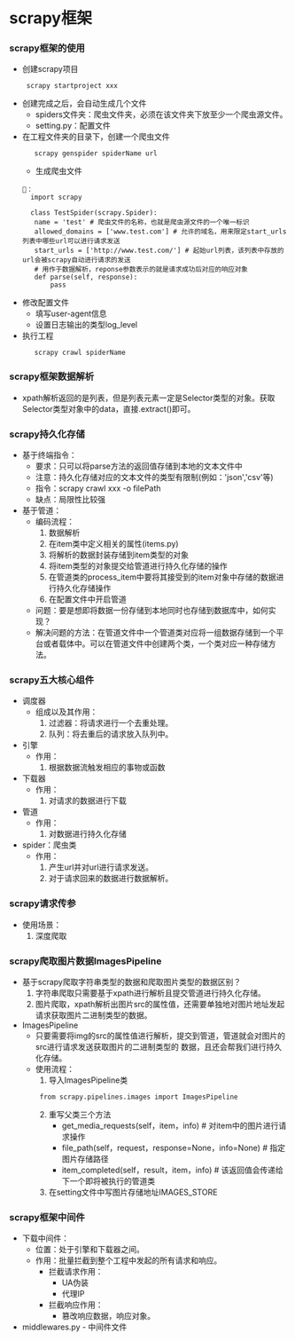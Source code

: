 # scrapy框架
### scrapy框架的使用
- 创建scrapy项目
   ```
    scrapy startproject xxx
   ```
- 创建完成之后，会自动生成几个文件
   - spiders文件夹：爬虫文件夹，必须在该文件夹下放至少一个爬虫源文件。
   - setting.py：配置文件
- 在工程文件夹的目录下，创建一个爬虫文件
   ```
      scrapy genspider spiderName url
   ```
   - 生成爬虫文件
   ```
   🌰：
     import scrapy

     class TestSpider(scrapy.Spider):
      name = 'test' # 爬虫文件的名称，也就是爬虫源文件的一个唯一标识
      allowed_domains = ['www.test.com'] # 允许的域名，用来限定start_urls列表中哪些url可以进行请求发送
      start_urls = ['http://www.test.com/'] # 起始url列表，该列表中存放的url会被scrapy自动进行请求的发送
      # 用作于数据解析，reponse参数表示的就是请求成功后对应的响应对象
      def parse(self, response):
          pass
   ```
- 修改配置文件
   - 填写user-agent信息
   - 设置日志输出的类型log_level
- 执行工程
   ```
      scrapy crawl spiderName
   ```
### scrapy框架数据解析
- xpath解析返回的是列表，但是列表元素一定是Selector类型的对象。获取Selector类型对象中的data，直接.extract()即可。

### scrapy持久化存储
   - 基于终端指令：
      - 要求：只可以将parse方法的返回值存储到本地的文本文件中
      - 注意：持久化存储对应的文本文件的类型有限制(例如：'json','csv'等)
      - 指令：scrapy crawl xxx -o filePath
      - 缺点：局限性比较强
   - 基于管道：
      - 编码流程：
         1. 数据解析
         2. 在item类中定义相关的属性(items.py)
         3. 将解析的数据封装存储到item类型的对象
         4. 将item类型的对象提交给管道进行持久化存储的操作
         5. 在管道类的process_item中要将其接受到的item对象中存储的数据进行持久化存储操作
         6. 在配置文件中开启管道
      - 问题：要是想即将数据一份存储到本地同时也存储到数据库中，如何实现？
      - 解决问题的方法：在管道文件中一个管道类对应将一组数据存储到一个平台或者载体中。可以在管道文件中创建两个类，一个类对应一种存储方法。
         
         
### scrapy五大核心组件
- 调度器
   - 组成以及其作用：
      1. 过滤器：将请求进行一个去重处理。
      2. 队列：将去重后的请求放入队列中。
- 引擎
   - 作用：
      1. 根据数据流触发相应的事物或函数
- 下载器
   - 作用：
      1. 对请求的数据进行下载
- 管道
   - 作用：
      1. 对数据进行持久化存储
- spider：爬虫类
   - 作用：
      1. 产生url并对url进行请求发送。
      2. 对于请求回来的数据进行数据解析。

### scrapy请求传参
   - 使用场景：
      1. 深度爬取

### scrapy爬取图片数据ImagesPipeline
   - 基于scrapy爬取字符串类型的数据和爬取图片类型的数据区别？
      1. 字符串爬取只需要基于xpath进行解析且提交管道进行持久化存储。
      2. 图片爬取，xpath解析出图片src的属性值，还需要单独地对图片地址发起请求获取图片二进制类型的数据。
   - ImagesPipeline
      - 只要需要将img的src的属性值进行解析，提交到管道，管道就会对图片的src进行请求发送获取图片的二进制类型的
      数据，且还会帮我们进行持久化存储。
      - 使用流程：
         1. 导入ImagesPipeline类
           ```
            from scrapy.pipelines.images import ImagesPipeline
           ```
         2. 重写父类三个方法
            - get_media_requests(self，item，info) # 对item中的图片进行请求操作
            - file_path(self，request，response=None，info=None) # 指定图片存储路径
            - item_completed(self，result，item，info) # 该返回值会传递给下一个即将被执行的管道类
         3. 在setting文件中写图片存储地址IMAGES_STORE


### scrapy框架中间件
- 下载中间件：
   - 位置：处于引擎和下载器之间。
   - 作用：批量拦截到整个工程中发起的所有请求和响应。
      - 拦截请求作用：
         - UA伪装
         - 代理IP
      - 拦截响应作用：
         - 篡改响应数据，响应对象。
- middlewares.py - 中间件文件






         



